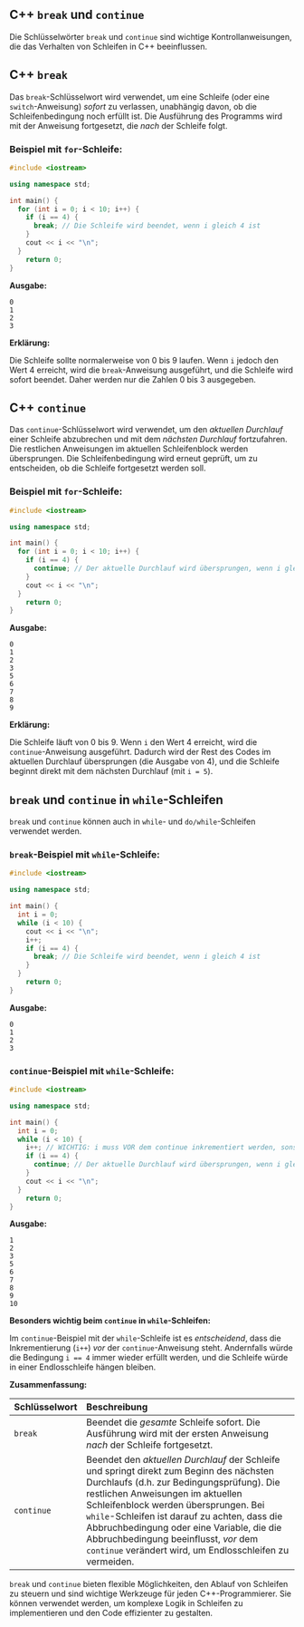 ## C++ `break` und `continue`

Die Schlüsselwörter `break` und `continue` sind wichtige Kontrollanweisungen, die das Verhalten von Schleifen in C++ beeinflussen.

## C++ `break`

Das `break`-Schlüsselwort wird verwendet, um eine Schleife (oder eine `switch`-Anweisung) *sofort* zu verlassen, unabhängig davon, ob die Schleifenbedingung noch erfüllt ist. Die Ausführung des Programms wird mit der Anweisung fortgesetzt, die *nach* der Schleife folgt.

### Beispiel mit `for`-Schleife:

```c++
#include <iostream>

using namespace std;

int main() {
  for (int i = 0; i < 10; i++) {
    if (i == 4) {
      break; // Die Schleife wird beendet, wenn i gleich 4 ist
    }
    cout << i << "\n";
  }
    return 0;
}
```

**Ausgabe:**

```
0
1
2
3
```

**Erklärung:**

Die Schleife sollte normalerweise von 0 bis 9 laufen. Wenn `i` jedoch den Wert 4 erreicht, wird die `break`-Anweisung ausgeführt, und die Schleife wird sofort beendet. Daher werden nur die Zahlen 0 bis 3 ausgegeben.

## C++ `continue`

Das `continue`-Schlüsselwort wird verwendet, um den *aktuellen Durchlauf* einer Schleife abzubrechen und mit dem *nächsten Durchlauf* fortzufahren. Die restlichen Anweisungen im aktuellen Schleifenblock werden übersprungen. Die Schleifenbedingung wird erneut geprüft, um zu entscheiden, ob die Schleife fortgesetzt werden soll.

### Beispiel mit `for`-Schleife:

```c++
#include <iostream>

using namespace std;

int main() {
  for (int i = 0; i < 10; i++) {
    if (i == 4) {
      continue; // Der aktuelle Durchlauf wird übersprungen, wenn i gleich 4 ist
    }
    cout << i << "\n";
  }
    return 0;
}
```

**Ausgabe:**

```
0
1
2
3
5
6
7
8
9
```

**Erklärung:**

Die Schleife läuft von 0 bis 9. Wenn `i` den Wert 4 erreicht, wird die `continue`-Anweisung ausgeführt. Dadurch wird der Rest des Codes im aktuellen Durchlauf übersprungen (die Ausgabe von 4), und die Schleife beginnt direkt mit dem nächsten Durchlauf (mit `i = 5`).

## `break` und `continue` in `while`-Schleifen

`break` und `continue` können auch in `while`- und `do/while`-Schleifen verwendet werden.

### `break`-Beispiel mit `while`-Schleife:

```c++
#include <iostream>

using namespace std;

int main() {
  int i = 0;
  while (i < 10) {
    cout << i << "\n";
    i++;
    if (i == 4) {
      break; // Die Schleife wird beendet, wenn i gleich 4 ist
    }
  }
    return 0;
}
```

**Ausgabe:**

```
0
1
2
3
```

### `continue`-Beispiel mit `while`-Schleife:

```c++
#include <iostream>

using namespace std;

int main() {
  int i = 0;
  while (i < 10) {
    i++; // WICHTIG: i muss VOR dem continue inkrementiert werden, sonst Endlosschleife!
    if (i == 4) {
      continue; // Der aktuelle Durchlauf wird übersprungen, wenn i gleich 4 ist
    }
    cout << i << "\n";
  }
    return 0;
}
```

**Ausgabe:**

```
1
2
3
5
6
7
8
9
10
```

**Besonders wichtig beim `continue` in `while`-Schleifen:**

Im `continue`-Beispiel mit der `while`-Schleife ist es *entscheidend*, dass die Inkrementierung (`i++`) *vor* der `continue`-Anweisung steht. Andernfalls würde die Bedingung `i == 4` immer wieder erfüllt werden, und die Schleife würde in einer Endlosschleife hängen bleiben.

**Zusammenfassung:**

| Schlüsselwort | Beschreibung                                                                                                                                                                                                                                                                                                                                                                                                                                                                                                                                                                                                                                                                                                                                                                                                                                                                                                                                                                                                                                                                                                                                                 |
| :------------ | :----------------------------------------------------------------------------------------------------------------------------------------------------------------------------------------------------------------------------------------------------------------------------------------------------------------------------------------------------------------------------------------------------------------------------------------------------------------------------------------------------------------------------------------------------------------------------------------------------------------------------------------------------------------------------------------------------------------------------------------------------------------------------------------------------------------------------------------------------------------------------------------------------------------------------------------------------------------------------------------------------------------------------------------------------------------------------------------------------------------------------------------------------- |
| `break`       | Beendet die *gesamte* Schleife sofort. Die Ausführung wird mit der ersten Anweisung *nach* der Schleife fortgesetzt.                                                                                                                                                                                                                                                                                                                                                                                                                                                                                                                                                                                                                                                                                                                                                                                                                                                                                                                                                                                                                                |
| `continue`    | Beendet den *aktuellen Durchlauf* der Schleife und springt direkt zum Beginn des nächsten Durchlaufs (d.h. zur Bedingungsprüfung). Die restlichen Anweisungen im aktuellen Schleifenblock werden übersprungen. Bei `while`-Schleifen ist darauf zu achten, dass die Abbruchbedingung oder eine Variable, die die Abbruchbedingung beeinflusst, *vor* dem `continue` verändert wird, um Endlosschleifen zu vermeiden. |

`break` und `continue` bieten flexible Möglichkeiten, den Ablauf von Schleifen zu steuern und sind wichtige Werkzeuge für jeden C++-Programmierer. Sie können verwendet werden, um komplexe Logik in Schleifen zu implementieren und den Code effizienter zu gestalten.
